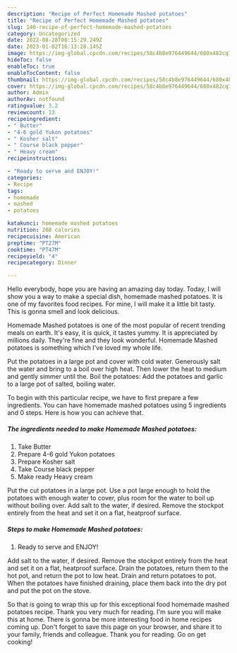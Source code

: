```yaml
---
description: "Recipe of Perfect Homemade Mashed potatoes"
title: "Recipe of Perfect Homemade Mashed potatoes"
slug: 140-recipe-of-perfect-homemade-mashed-potatoes
category: Uncategorized
date: 2022-08-28T00:15:29.249Z
date: 2023-01-02T16:13:28.145Z
image: https://img-global.cpcdn.com/recipes/58c4b8e976449644/680x482cq70/homemade-mashed-potatoes-recipe-main-photo.jpg
hideToc: false
enableToc: true
enableTocContent: false
thumbnail: https://img-global.cpcdn.com/recipes/58c4b8e976449644/680x482cq70/homemade-mashed-potatoes-recipe-main-photo.jpg
cover: https://img-global.cpcdn.com/recipes/58c4b8e976449644/680x482cq70/homemade-mashed-potatoes-recipe-main-photo.jpg
author: Admin
authorAv: notfound
ratingvalue: 3.2
reviewcount: 13
recipeingredient:
- " Butter"
- "4-6 gold Yukon potatoes"
- " Kosher salt"
- " Course black pepper"
- " Heavy cream"
recipeinstructions:

- "Ready to serve and ENJOY!"
categories:
- Recipe
tags:
- homemade
- mashed
- potatoes

katakunci: homemade mashed potatoes 
nutrition: 208 calories
recipecuisine: American
preptime: "PT27M"
cooktime: "PT47M"
recipeyield: "4"
recipecategory: Dinner

---
```



Hello everybody, hope you are having an amazing day today. Today, I will show you a way to make a special dish, homemade mashed potatoes. It is one of my favorites food recipes. For mine, I will make it a little bit tasty. This is gonna smell and look delicious.

Homemade Mashed potatoes is one of the most popular of recent trending meals on earth. It's easy, it is quick, it tastes yummy. It is appreciated by millions daily. They're fine and they look wonderful. Homemade Mashed potatoes is something which I've loved my whole life.

Put the potatoes in a large pot and cover with cold water. Generously salt the water and bring to a boil over high heat. Then lower the heat to medium and gently simmer until the. Boil the potatoes: Add the potatoes and garlic to a large pot of salted, boiling water.


To begin with this particular recipe, we have to first prepare a few ingredients. You can have homemade mashed potatoes using 5 ingredients and 0 steps. Here is how you can achieve that.

<!--inarticleads1-->

##### The ingredients needed to make Homemade Mashed potatoes:

1. Take  Butter
1. Prepare 4-6 gold Yukon potatoes
1. Prepare  Kosher salt
1. Take  Course black pepper
1. Make ready  Heavy cream


Put the cut potatoes in a large pot. Use a pot large enough to hold the potatoes with enough water to cover, plus room for the water to boil up without boiling over. Add salt to the water, if desired. Remove the stockpot entirely from the heat and set it on a flat, heatproof surface. 

<!--inarticleads2-->

##### Steps to make Homemade Mashed potatoes:


1. Ready to serve and ENJOY!

Add salt to the water, if desired. Remove the stockpot entirely from the heat and set it on a flat, heatproof surface. Drain the potatoes, return them to the hot pot, and return the pot to low heat. Drain and return potatoes to pot. When the potatoes have finished draining, place them back into the dry pot and put the pot on the stove. 

So that is going to wrap this up for this exceptional food homemade mashed potatoes recipe. Thank you very much for reading. I'm sure you will make this at home. There is gonna be more interesting food in home recipes coming up. Don't forget to save this page on your browser, and share it to your family, friends and colleague. Thank you for reading. Go on get cooking!
